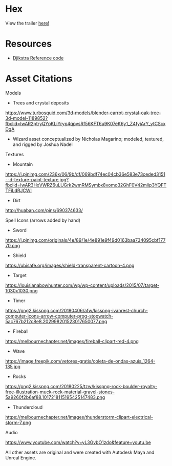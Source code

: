 # Hex

View the trailer [here!](https://vimeo.com/300909972)

# Resources
* [Djikstra Reference code](https://www.coderslexicon.com/dijkstras-algorithm-for-c/) 

# Asset Citations
Models
* Trees and crystal deposits 

https://www.turbosquid.com/3d-models/blender-carrot-crystal-oak-tree-3d-model-1189852?fbclid=IwAR2ptryQYpKLiYryp4qpvsRf56KFT6u9K07eK6y1_Z4fyjArY_ytCScxDgA
* Wizard asset conceptualized by Nicholas Magarino; modeled, textured, and rigged by Joshua Nadel

Textures
* Mountain

https://i.pinimg.com/236x/06/9b/df/069bdf74ec04cb36e583e73ceded3151--d-texture-paint-texture.jpg?fbclid=IwAR3HxVWRZ6uLUGrk2wmRMSymbx8vomo32GhF0V42miip3YQFTTFiLdRJCWI
* Dirt 

http://huaban.com/pins/690374633/

Spell Icons (arrows added by hand)
* Sword

https://i.pinimg.com/originals/4e/89/1e/4e891e9f49d0163baa734095cbf17770.png
* Shield

https://ubisafe.org/images/shield-transparent-cartoon-4.png
* Target

https://louisianabowhunter.com/wp/wp-content/uploads/2015/07/target-1030x1030.png
* Timer

https://png2.kisspng.com/20180406/afw/kisspng-ivanrest-church-computer-icons-arrow-computer-prog-stopwatch-5ac767b212c8e8.202998201523017650077.png
* Fireball 

https://melbournechapter.net/images/fireball-clipart-red-4.png
* Wave

https://image.freepik.com/vetores-gratis/coleta-de-ondas-azuis_1264-135.jpg 
* Rocks

https://png2.kisspng.com/20180225/tzw/kisspng-rock-boulder-royalty-free-illustration-muck-rock-material-gravel-stones-5a9260f2b6af88.1017218115195425147483.png
* Thundercloud

https://melbournechapter.net/images/thunderstorm-clipart-electrical-storm-7.png

Audio

https://www.youtube.com/watch?v=yL3GvbO1zdo&feature=youtu.be

All other assets are original and were created with Autodesk Maya and Unreal Engine.

